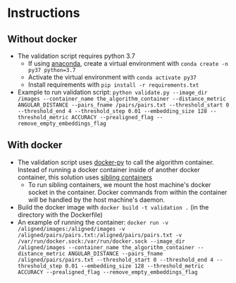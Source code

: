 # Instructions

## Without docker
* The validation script requires python 3.7
    * If using [anaconda](https://www.anaconda.com/download/), create a virtual environment with ```conda create -n py37 python=3.7```
    * Activate the virtual environment with ```conda activate py37```
    * Install requirements with ```pip install -r requirements.txt```
* Example to run validation script: ```python validate.py --image_dir /images --container_name the_algorithm_container --distance_metric ANGULAR_DISTANCE --pairs_fname /pairs/pairs.txt --threshold_start 0 --threshold_end 4 --threshold_step 0.01 --embedding_size 128 --threshold_metric ACCURACY --prealigned_flag --remove_empty_embeddings_flag```

## With docker
* The validation script uses [docker-py](https://pypi.org/project/docker/) to call the algorithm container. Instead of running a docker container inside of another docker container, this solution uses [sibling containers](https://getintodevops.com/blog/the-simple-way-to-run-docker-in-docker-for-ci)
    * To run sibling containers, we mount the host machine's docker socket in the container. Docker commands from within the container will be handled by the host machine's daemon. 
* Build the docker image with ```docker build -t validation .``` (in the directory with the Dockerfile)
* An example of running the container:
```docker run -v /aligned/images:/aligned/images -v /aligned/pairs/pairs.txt:/aligned/pairs/pairs.txt -v /var/run/docker.sock:/var/run/docker.sock --image_dir /aligned/images --container_name the_algorithm_container --distance_metric ANGULAR_DISTANCE --pairs_fname /aligned/pairs/pairs.txt --threshold_start 0 --threshold_end 4 --threshold_step 0.01 --embedding_size 128 --threshold_metric ACCURACY --prealigned_flag --remove_empty_embeddings_flag```
